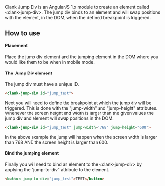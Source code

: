 Clank Jump Div is an AngularJS 1.x module to create an element called &lt;clank-jump-div&gt;. The jump div binds to an element and will swap positions with the element, in the DOM, when the defined breakpoint is triggered.

## How to use

#### Placement
Place the jump div element and the jumping element in the DOM where you would like them to be when in mobile mode. 

#### The Jump Div element
The jump div must have a unique ID.
```html
<clank-jump-div id="jump_test">
```
Next you will need to define the breakpoint at which the jump div will be triggered. This is done with the "jump-width" and "jump-height" attributes. Whenever the screen height and width is larger than the given values the jump div and element will swap positions in the DOM.
```html
<clank-jump-div id="jump_test" jump-width="768" jump-height="600">
```
In the above example the jump will happen when the screen width is larger than 768 AND the screen height is larger than 600.

#### Bind the jumping element
Finally you will need to bind an element to the &lt;clank-jump-div&gt; by applying the "jump-to-div" attribute to the element.
```html
<button jump-to-div="jump_test">TEST</button> 
```




